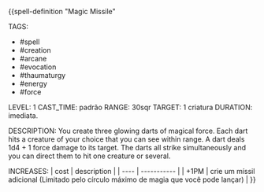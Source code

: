 {{spell-definition "Magic Missile"

TAGS:
- #spell
- #creation
- #arcane
- #evocation
- #thaumaturgy
- #energy
- #force

LEVEL: 1
CAST_TIME: padrão
RANGE: 30sqr
TARGET: 1 criatura
DURATION: imediata.

DESCRIPTION:
You create three glowing darts of magical force. Each dart hits a creature of your choice that you can see within range. A dart deals 1d4 + 1 force damage to its target. The darts all strike simultaneously and you can direct them to hit one creature or several.

INCREASES:
| cost | description |
| ---- | ----------- |
| +1PM | crie um míssil adicional (Limitado pelo círculo máximo de magia que você pode lançar) |
}}
